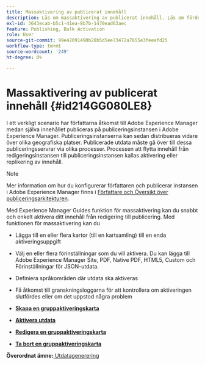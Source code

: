 ```yaml
---
title: Massaktivering av publicerat innehåll
description: Läs om massaktivering av publicerat innehåll. Läs om fördelarna med massaktivering i AEM guider.
exl-id: 3643ecab-b5c1-41ea-8b7b-1470ead63aec
feature: Publishing, Bulk Activation
role: User
source-git-commit: 99e42091490b28b5d5ee73472a7655e3feeafd25
workflow-type: tm+mt
source-wordcount: '249'
ht-degree: 0%

---
```


# Massaktivering av publicerat innehåll {#id214GG080LE8}

I ett verkligt scenario har författarna åtkomst till Adobe Experience Manager medan själva innehållet publiceras på publiceringsinstansen i Adobe Experience Manager. Publiceringsinstanserna kan sedan distribueras vidare över olika geografiska platser. Publicerade utdata måste gå över till dessa publiceringsservrar via olika processer. Processen att flytta innehåll från redigeringsinstansen till publiceringsinstansen kallas aktivering eller replikering av innehåll.

>[!NOTE]
>
> Mer information om hur du konfigurerar författaren och publicerar instansen i Adobe Experience Manager finns i [Författare och Översikt över publiceringsarkitekturen](https://experienceleague.adobe.com/docs/experience-manager-screens/user-guide/administering/author-publish/author-publish-architecture-overview.html?lang=en#prerequisites).

Med Experience Manager Guides funktion för massaktivering kan du snabbt och enkelt aktivera ditt innehåll från redigering till publicering. Med funktionen för massaktivering kan du

- Lägga till en eller flera kartor \(till en kartsamling\) till en enda aktiveringsuppgift

- Välj en eller flera förinställningar som du vill aktivera. Du kan lägga till Adobe Experience Manager Site, PDF, Native PDF, HTML5, Custom och
Förinställningar för JSON-utdata.


- Definiera språkområden där utdata ska aktiveras

- Få åtkomst till granskningsloggarna för att kontrollera om aktiveringen slutfördes eller om det uppstod några problem


- **[Skapa en gruppaktiveringskarta](conf-bulk-activation-create-map-collection.md)**

- **[Aktivera utdata](conf-bulk-activation-publish-map-collection.md)**

- **[Redigera en gruppaktiveringskarta](conf-bulk-activation-edit-map-collection.md)**

- **[Ta bort en gruppaktiveringskarta](conf-bulk-activation-delete-map-collection.md)**


**Överordnat ämne:**[ Utdatagenerering](generate-output.md)
